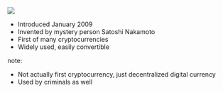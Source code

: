 ![](resources/Bitcoin_logo.png)

- Introduced January 2009
- Invented by mystery person Satoshi Nakamoto
- First of many cryptocurrencies
- Widely used, easily convertible

note:
- Not actually first cryptocurrency, just decentralized digital currency
- Used by criminals as well
